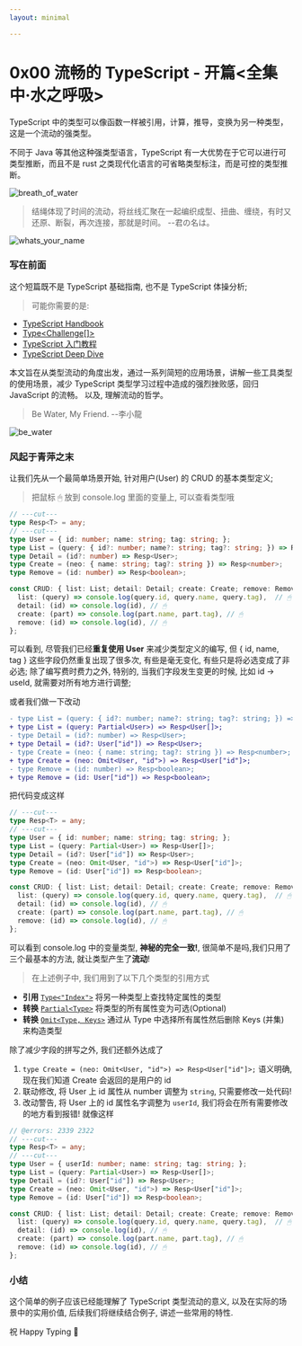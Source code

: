 ```yaml
---
layout: minimal

---
```


# 0x00 流畅的 TypeScript - 开篇<全集中·水之呼吸>


TypeScript 中的类型可以像函数一样被引用，计算，推导，变换为另一种类型，这是一个流动的强类型。


不同于 Java 等其他这种强类型语言，TypeScript 有一大优势在于它可以进行可类型推断，而且不是 rust 之类现代化语言的可省略类型标注，而是可控的类型推断。

![breath_of_water](https://r2.charlzyx.xyz/0x00%2F0x00_breath_of_water.jpg)

> 结绳体现了时间的流动，将丝线汇聚在一起编织成型、扭曲、缠绕，有时又还原、断裂，再次连接，那就是时间。 --君の名は。

![whats_your_name](https://r2.charlzyx.xyz/0x00%2F0x00_your_name.jpg)

### 写在前面

这个短篇既不是 TypeScript 基础指南, 也不是 TypeScript 体操分析; 

> 可能你需要的是: 
- [TypeScript Handbook](https://www.typescriptlang.org/docs/handbook/intro.html)
- [Type<Challenge[]>](https://github.com/type-challenges/type-challenges/blob/main/README.zh-CN.md)
- [TypeScript 入门教程](https://github.com/xcatliu/typescript-tutorial)
- [TypeScript Deep Dive](https://github.com/jkchao/typescript-book-chinese)

本文旨在从类型流动的角度出发，通过一系列简短的应用场景，讲解一些工具类型的使用场景，减少 TypeScript 类型学习过程中造成的强烈挫败感，回归 JavaScript 的流畅。
以及, 理解流动的哲学。

> Be Water, My Friend. --李小龍

![be_water](https://r2.charlzyx.xyz/0x00%2F0x00_bruce_lee.jpg)

### 风起于青萍之末

让我们先从一个最简单场景开始, 针对用户(User) 的 CRUD 的基本类型定义;

> 把鼠标 🖱 放到 console.log 里面的变量上, 可以查看类型哦

```ts twoslash
// ---cut---
type Resp<T> = any;
// ---cut---
type User = { id: number; name: string; tag: string; };
type List = (query: { id?: number; name?: string; tag?: string; }) => Resp<User[]>;
type Detail = (id?: number) => Resp<User>;
type Create = (neo: { name: string; tag?: string }) => Resp<number>;
type Remove = (id: number) => Resp<boolean>;

const CRUD: { list: List; detail: Detail; create: Create; remove: Remove; } = {
  list: (query) => console.log(query.id, query.name, query.tag),  // 🖱 
  detail: (id) => console.log(id), // 🖱
  create: (part) => console.log(part.name, part.tag), // 🖱
  remove: (id) => console.log(id), // 🖱
};
```

可以看到, 尽管我们已经**重复使用 User** 来减少类型定义的编写, 但 { id, name, tag } 这些字段仍然重复出现了很多次, 有些是毫无变化, 有些只是将必选变成了非必选;
除了编写费时费力之外, 特别的, 当我们字段发生变更的时候, 比如 id -> useId, 就需要对所有地方进行调整;

或者我们做一下改动

```diff
- type List = (query: { id?: number; name?: string; tag?: string; }) => Resp<User[]>;
+ type List = (query: Partial<User>) => Resp<User[]>;
- type Detail = (id?: number) => Resp<User>;
+ type Detail = (id?: User["id"]) => Resp<User>;
- type Create = (neo: { name: string; tag?: string }) => Resp<number>;
+ type Create = (neo: Omit<User, "id">) => Resp<User["id"]>;
- type Remove = (id: number) => Resp<boolean>;
+ type Remove = (id: User["id"]) => Resp<boolean>;
```

把代码变成这样

```ts twoslash
// ---cut---
type Resp<T> = any;
// ---cut---
type User = { id: number; name: string; tag: string; };
type List = (query: Partial<User>) => Resp<User[]>;
type Detail = (id?: User["id"]) => Resp<User>;
type Create = (neo: Omit<User, "id">) => Resp<User["id"]>;
type Remove = (id: User["id"]) => Resp<boolean>;

const CRUD: { list: List; detail: Detail; create: Create; remove: Remove; } = {
  list: (query) => console.log(query.id, query.name, query.tag),  // 🖱 
  detail: (id) => console.log(id), // 🖱
  create: (part) => console.log(part.name, part.tag), // 🖱
  remove: (id) => console.log(id), // 🖱
};
```

可以看到 console.log 中的变量类型, **神秘的完全一致!**, 很简单不是吗,我们只用了三个最基本的方法, 就让类型产生了**流动**! 

> 在上述例子中, 我们用到了以下几个类型的引用方式

- **引用** [`Type<"Index">`](https://www.typescriptlang.org/docs/handbook/2/indexed-access-types.html) 将另一种类型上查找特定属性的类型
- **转换** [`Partial<Type>`](https://www.typescriptlang.org/docs/handbook/utility-types.html#partialtype) 将类型的所有属性变为可选(Optional)
- **转换** [`Omit<Type, Keys>`](https://www.typescriptlang.org/docs/handbook/utility-types.html#omittype-keys) 通过从 Type 中选择所有属性然后删除 Keys (并集) 来构造类型

除了减少字段的拼写之外, 我们还额外达成了

1. `type Create = (neo: Omit<User, "id">) => Resp<User["id"]>;` 语义明确, 现在我们知道 Create 会返回的是用户的 id
2. 联动修改, 将 User 上 id 属性从 number 调整为  `string`, 只需要修改一处代码!
3. 改动警告, 将 User 上的 id 属性名字调整为 `userId`, 我们将会在所有需要修改的地方看到报错! 就像这样

```ts twoslash
// @errors: 2339 2322
// ---cut---
type Resp<T> = any;
// ---cut---
type User = { userId: number; name: string; tag: string; };
type List = (query: Partial<User>) => Resp<User[]>;
type Detail = (id?: User["id"]) => Resp<User>;
type Create = (neo: Omit<User, "id">) => Resp<User["id"]>;
type Remove = (id: User["id"]) => Resp<boolean>;

const CRUD: { list: List; detail: Detail; create: Create; remove: Remove; } = {
  list: (query) => console.log(query.id, query.name, query.tag),  // 🖱 
  detail: (id) => console.log(id), // 🖱
  create: (part) => console.log(part.name, part.tag), // 🖱
  remove: (id) => console.log(id), // 🖱
};
```


### 小结

这个简单的例子应该已经能理解了 TypeScript 类型流动的意义, 以及在实际的场景中的实用价值, 后续我们将继续结合例子, 讲述一些常用的特性.

祝 Happy Typing 🎉
